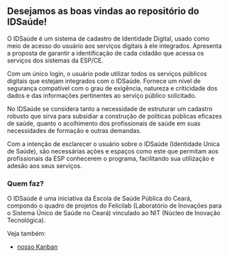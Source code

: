 ## Desejamos as boas vindas ao repositório do IDSaúde!

O IDSaúde é um sistema de cadastro de Identidade Digital, usado como meio de acesso do usuário aos serviços digitais à ele integrados. Apresenta a proposta de garantir a identificação de cada cidadão que acessa os serviços dos sistemas da ESP/CE.

Com um único login, o usuário pode utilizar todos os serviços públicos digitais que estejam integrados com o IDSaúde. Fornece um nível de segurança compatível com o grau de exigência, natureza e criticidade dos dados e das informações pertinentes ao serviço público solicitado.

No IDSaúde se considera tanto a necessidade de estruturar um cadastro robusto que sirva para subsidiar a construção de políticas públicas eficazes de saúde, quanto o acolhimento dos profissionais de saúde em suas necessidades de formação e outras demandas.

Com a intenção de esclarecer o usuário sobre o IDSaúde (Identidade Unica de Saúde), são necessárias ações e espaços como este que permitam aos profissionais da ESP conhecerem o programa, facilitando sua utilização e adesão aos seus serviços.

### Quem faz?

O IDSaúde é uma iniciativa da Escola de Saúde Pública do Ceará, compondo o quadro de projetos do Felicilab (Laboratório de Inovações para o Sistema Único de Saúde no Ceará) vinculado ao NIT (Núcleo de Inovação Tecnológica).

Veja também:
- [nosso Kanban](https://github.com/orgs/EscolaDeSaudePublica/projects/22)
